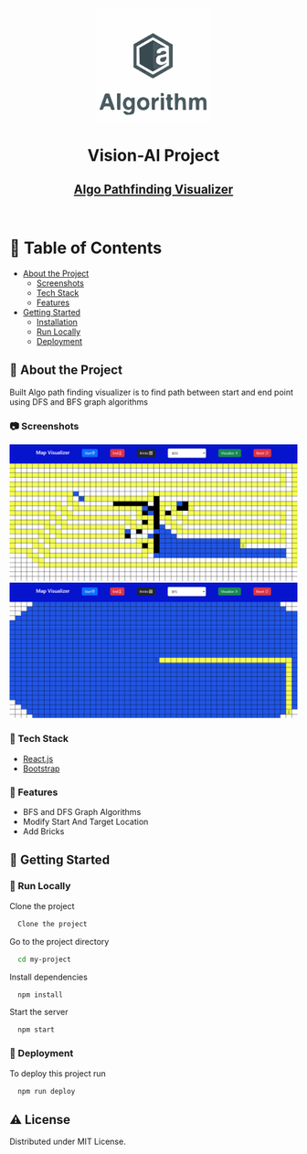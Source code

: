 <div align="center">

  <img src="assets/algo.png" alt="logo" width="200" height="auto" />
  <h1>Vision-AI Project</h1>
   
<h2>
    <a href="https://algo-visualizer-board.vercel.app/">Algo Pathfinding Visualizer</a>
  </h2>
</div>

<br />

<!-- Table of Contents -->
# :notebook_with_decorative_cover: Table of Contents

- [About the Project](#star2-about-the-project)
  * [Screenshots](#camera-screenshots)
  * [Tech Stack](#space_invader-tech-stack)
  * [Features](#dart-features)
- [Getting Started](#toolbox-getting-started)
  * [Installation](#gear-installation)
  * [Run Locally](#running-run-locally)
  * [Deployment](#triangular_flag_on_post-deployment)


<!-- About the Project -->
## :star2: About the Project
  Built Algo path finding visualizer is to find path between start and end point using DFS and BFS graph algorithms 

<!-- Screenshots -->
### :camera: Screenshots

<div align="center"> 
  <img src="assets/ps1.png" alt="screenshot" />
</div>
<div align="center"> 
  <img src="assets/ps2.png" alt="screenshot" />
</div>


<!-- TechStack -->
### :space_invader: Tech Stack

  <ul>
    <li><a href="https://reactjs.org/">React.js</a></li>
    <li><a href="https://getbootstrap.com/">Bootstrap</a></li>
  </ul>
    


<!-- Features -->
### :dart: Features

- BFS and DFS Graph Algorithms
- Modify Start And Target Location
- Add Bricks



<!-- Getting Started -->
## 	:toolbox: Getting Started

<!-- Run Locally -->
### :running: Run Locally

Clone the project

```bash
  Clone the project
```

Go to the project directory

```bash
  cd my-project
```

Install dependencies

```bash
  npm install
```

Start the server

```bash
  npm start
```


<!-- Deployment -->
### :triangular_flag_on_post: Deployment

To deploy this project run

```bash
  npm run deploy
```


<!-- License -->
## :warning: License

Distributed under MIT License.


